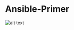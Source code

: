 # Ansible-Primer

![alt text](https://github.com/Shadow-Soft/Ansible-Primer/blob/master/ASW.png "Logo Title Text 1")
